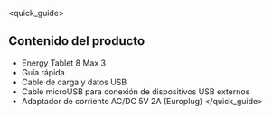 <quick_guide> 
## Contenido del producto

* Energy Tablet 8 Max 3
* Guía rápida
* Cable de carga y datos USB
* Cable microUSB para conexión de dispositivos USB externos
* Adaptador de corriente AC/DC 5V 2A (Europlug)
</quick_guide>
